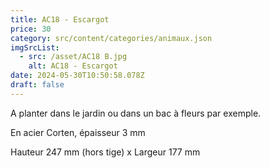 ```yaml
---
title: AC18 - Escargot
price: 30
category: src/content/categories/animaux.json
imgSrcList:
  - src: /asset/AC18 B.jpg
    alt: AC18 - Escargot
date: 2024-05-30T10:50:58.078Z
draft: false
---
```


A planter dans le jardin ou dans un bac à fleurs par
exemple.

En acier Corten, épaisseur 3 mm

Hauteur 247 mm (hors tige) x Largeur 177 mm
